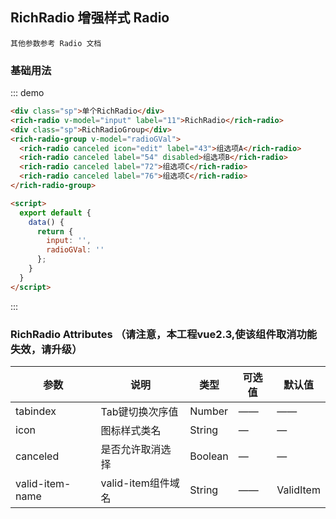 <script>
  export default {
    data() {
      return {
        input: '',
        radioGVal: ''
      };
    }
  }
</script>
<style>
 .sp {
   margin-top: 20px;
 }
</style>
## RichRadio 增强样式 Radio
```
其他参数参考 Radio 文档
```

### 基础用法

::: demo
```html
<div class="sp">单个RichRadio</div>
<rich-radio v-model="input" label="11">RichRadio</rich-radio>
<div class="sp">RichRadioGroup</div>
<rich-radio-group v-model="radioGVal">
  <rich-radio canceled icon="edit" label="43">组选项A</rich-radio>
  <rich-radio canceled label="54" disabled>组选项B</rich-radio>
  <rich-radio canceled label="72">组选项C</rich-radio>
  <rich-radio canceled label="76">组选项C</rich-radio>
</rich-radio-group>

<script>
  export default {
    data() {
      return {
        input: '',
        radioGVal: ''
      };
    }
  }
</script>
```
:::


### RichRadio Attributes （请注意，本工程vue2.3,使该组件取消功能失效，请升级）

| 参数          | 说明            | 类型            | 可选值                 | 默认值   |
|-------------  |---------------- |---------------- |---------------------- |-------- |
|  tabindex   | Tab键切换次序值    |   Number    |         ——        |      ——     |
| icon          |   图标样式类名  | String | — | — |
| canceled     | 是否允许取消选择 | Boolean | — | — |  
| valid-item-name  | valid-item组件域名  |  String     |   ——    |  ValidItem  |

 